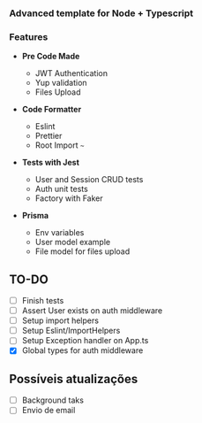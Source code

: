 ### Advanced template for Node + Typescript

### Features

- **Pre Code Made**
  - JWT Authentication
  - Yup validation
  - Files Upload

- **Code Formatter**
  - Eslint
  - Prettier
  - Root Import `~`

- **Tests with Jest**
  - User and Session CRUD tests
  - Auth unit tests
  - Factory with Faker

- **Prisma**
  - Env variables
  - User model example
  - File model for files upload

## TO-DO

- [ ] Finish tests<br/>
- [ ] Assert User exists on auth middleware<br/>
- [ ] Setup import helpers<br/>
- [ ] Setup Eslint/ImportHelpers<br/>
- [ ] Setup Exception handler on App.ts<br/>
- [x] Global types for auth middleware<br/>

## Possíveis atualizações

- [ ] Background taks<br/>
- [ ] Envio de email<br/>
